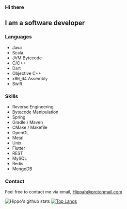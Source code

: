 ### Hi there

## I am a software developer

### Languages
- Java
- Scala
- JVM Bytecode
- C/C++
- Dart
- Objective C++
- x86_64 Assembly
- Swift

### Skills
- Reverse Engineering
- Bytecode Manipulation
- Spring
- Gradle / Maven
- CMake / Makefile
- OpenGL
- Metal
- Unix
- Flutter
- REST
- MySQL
- Redis
- MongoDB


### Contact
Feel free to contact me via email, Hippah@protonmail.com

![Hippo's github stats](https://github-readme-stats.vercel.app/api?username=Hippo&show_icons=true&theme=dracula&count_private=true)
[![Top Langs](https://github-readme-stats.vercel.app/api/top-langs/?username=Hippo&theme=dracula)](https://github.com/anuraghazra/github-readme-stats)

